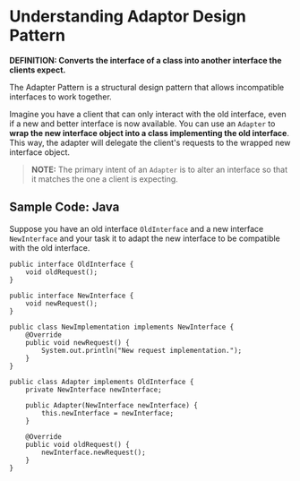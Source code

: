# Understanding Adaptor Design Pattern

**DEFINITION: Converts the interface of a class into another interface the clients expect.**

The Adapter Pattern is a structural design pattern that allows incompatible interfaces to work together.

Imagine you have a client that can only interact with the old interface, even if a new and better interface is now available. You can use an `Adapter` to **wrap the new interface object into a class implementing the old interface**. This way, the adapter will delegate the client's requests to the wrapped new interface object.

> **NOTE:** The primary intent of an `Adapter` is to alter an interface so that it matches the one a client is expecting.

## Sample Code: Java

Suppose you have an old interface `OldInterface` and a new interface `NewInterface` and your task it to adapt the new interface to be compatible with the old interface.

```
public interface OldInterface {
    void oldRequest();
}

public interface NewInterface {
    void newRequest();
}

public class NewImplementation implements NewInterface {
    @Override
    public void newRequest() {
        System.out.println("New request implementation.");
    }
}

public class Adapter implements OldInterface {
    private NewInterface newInterface;

    public Adapter(NewInterface newInterface) {
        this.newInterface = newInterface;
    }

    @Override
    public void oldRequest() {
        newInterface.newRequest();
    }
}
```
